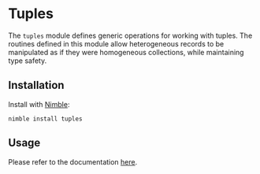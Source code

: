 Tuples
======
The `tuples` module defines generic operations for working with tuples. The routines defined in this module allow heterogeneous records to be manipulated as if they were homogeneous collections, while maintaining type safety.

Installation
------------
Install with [Nimble](https://github.com/nim-lang/nimble):

```
nimble install tuples
```

Usage
-----
Please refer to the documentation [here](http://www.vision.caltech.edu/~mmcgill/tuples.html).
